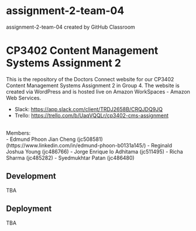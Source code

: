 # assignment-2-team-04
assignment-2-team-04 created by GitHub Classroom

<h1> CP3402 Content Management Systems Assignment 2 </h1>
This is the repository of the Doctors Connect website for our CP3402 Content Management Systems Assignment 2 in Group 4. The website is created via WordPress and is hosted live on Amazon WorkSpaces - Amazon Web Services.<br>

- Slack: https://app.slack.com/client/TRDJ2658B/CRQJDQ9JQ
- Trello: https://trello.com/b/UaqVQQLr/cp3402-cms-assignment
<br>
Members: <br>
- Edmund Phoon Jian Cheng (jc508581) (https://www.linkedin.com/in/edmund-phoon-b0131a145/)
- Reginald Joshua Young (jc486766)
- Jorge Enrique Io Adhitama (jc511495)
- Richa Sharma (jc485282)
- Syedmukhtar Patan (jc486480)

<h2>Development</h2>
TBA

<h2>Deployment</h2>
TBA
